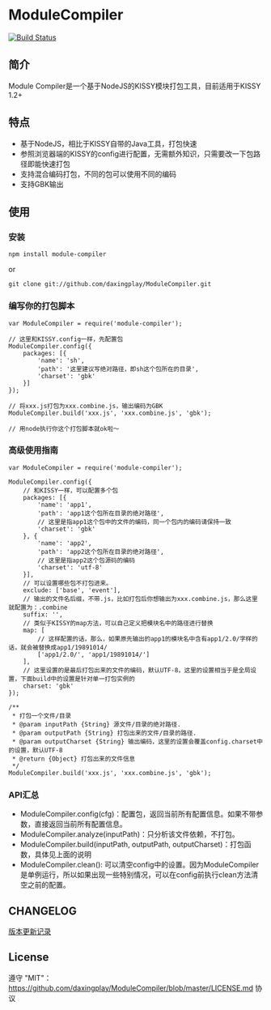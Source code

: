 # ModuleCompiler

[![Build Status](https://secure.travis-ci.org/daxingplay/ModuleCompiler.png)](http://travis-ci.org/daxingplay/ModuleCompiler)

## 简介

Module Compiler是一个基于NodeJS的KISSY模块打包工具，目前适用于KISSY 1.2+

## 特点

- 基于NodeJS，相比于KISSY自带的Java工具，打包快速
- 参照浏览器端的KISSY的config进行配置，无需额外知识，只需要改一下包路径即能快速打包
- 支持混合编码打包，不同的包可以使用不同的编码
- 支持GBK输出

## 使用

### 安装
    npm install module-compiler

or

    git clone git://github.com/daxingplay/ModuleCompiler.git


### 编写你的打包脚本

    var ModuleCompiler = require('module-compiler');

    // 这里和KISSY.config一样，先配置包
    ModuleCompiler.config({
        packages: [{
            'name': 'sh',
            'path': '这里建议写绝对路径，即sh这个包所在的目录',
            'charset': 'gbk'
        }]
    });

    // 将xxx.js打包为xxx.combine.js，输出编码为GBK
    ModuleCompiler.build('xxx.js', 'xxx.combine.js', 'gbk');

    // 用node执行你这个打包脚本就ok啦～


### 高级使用指南

    var ModuleCompiler = require('module-compiler');

    ModuleCompiler.config({
        // 和KISSY一样，可以配置多个包
        packages: [{
            'name': 'app1',
            'path': 'app1这个包所在目录的绝对路径',
            // 这里是指app1这个包中的文件的编码，同一个包内的编码请保持一致
            'charset': 'gbk'
        }, {
            'name': 'app2',
            'path': 'app2这个包所在目录的绝对路径',
            // 这里是指app2这个包源码的编码
            'charset': 'utf-8'
        }],
        // 可以设置哪些包不打包进来。
        exclude: ['base', 'event'],
        // 输出的文件名后缀，不带.js，比如打包后你想输出为xxx.combine.js，那么这里就配置为：.combine
        suffix: '',
        // 类似于KISSY的map方法，可以自己定义把模块名中的路径进行替换
        map: [
            // 这样配置的话，那么，如果原先输出的app1的模块名中含有app1/2.0/字样的话，就会被替换成app1/19891014/
            ['app1/2.0/', 'app1/19891014/']
        ],
        // 这里设置的是最后打包出来的文件的编码，默认UTF-8，这里的设置相当于是全局设置，下面build中的设置是针对单一打包实例的
        charset: 'gbk'
    });

    /**
     * 打包一个文件/目录
     * @param inputPath {String} 源文件/目录的绝对路径.
     * @param outputPath {String} 打包出来的文件/目录的路径.
     * @param outputCharset {String} 输出编码，这里的设置会覆盖config.charset中的设置，默认UTF-8
     * @return {Object} 打包出来的文件信息
     */
    ModuleCompiler.build('xxx.js', 'xxx.combine.js', 'gbk');

### API汇总

* ModuleCompiler.config(cfg)：配置包，返回当前所有配置信息。如果不带参数，直接返回当前所有配置信息。
* ModuleCompiler.analyze(inputPath)：只分析该文件依赖，不打包。
* ModuleCompiler.build(inputPath, outputPath, outputCharset)：打包函数，具体见上面的说明
* ModuleCompiler.clean(): 可以清空config中的设置。因为ModuleCompiler是单例运行，所以如果出现一些特别情况，可以在config前执行clean方法清空之前的配置。

## CHANGELOG

[版本更新记录](https://github.com/daxingplay/ModuleCompiler/blob/master/HISTORY.md)

## License
遵守 "MIT"：https://github.com/daxingplay/ModuleCompiler/blob/master/LICENSE.md 协议